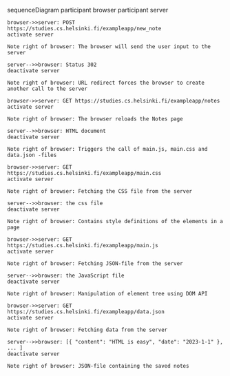sequenceDiagram
    participant browser
    participant server

    browser->>server: POST https://studies.cs.helsinki.fi/exampleapp/new_note
    activate server

    Note right of browser: The browser will send the user input to the server

    server-->>browser: Status 302
    deactivate server

    Note right of browser: URL redirect forces the browser to create another call to the server

    browser->>server: GET https://studies.cs.helsinki.fi/exampleapp/notes
    activate server

    Note right of browser: The browser reloads the Notes page

    server-->>browser: HTML document
    deactivate server

    Note right of browser: Triggers the call of main.js, main.css and data.json -files

    browser->>server: GET https://studies.cs.helsinki.fi/exampleapp/main.css
    activate server

    Note right of browser: Fetching the CSS file from the server

    server-->>browser: the css file
    deactivate server

    Note right of browser: Contains style definitions of the elements in a page

    browser->>server: GET https://studies.cs.helsinki.fi/exampleapp/main.js
    activate server

    Note right of browser: Fetching JSON-file from the server

    server-->>browser: the JavaScript file
    deactivate server

    Note right of browser: Manipulation of element tree using DOM API

    browser->>server: GET https://studies.cs.helsinki.fi/exampleapp/data.json
    activate server

    Note right of browser: Fetching data from the server

    server-->>browser: [{ "content": "HTML is easy", "date": "2023-1-1" }, ... ]
    deactivate server

    Note right of browser: JSON-file containing the saved notes